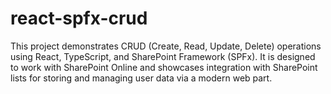 # react-spfx-crud
This project demonstrates CRUD (Create, Read, Update, Delete) operations using React, TypeScript, and SharePoint Framework (SPFx). It is designed to work with SharePoint Online and showcases integration with SharePoint lists for storing and managing user data via a modern web part.
